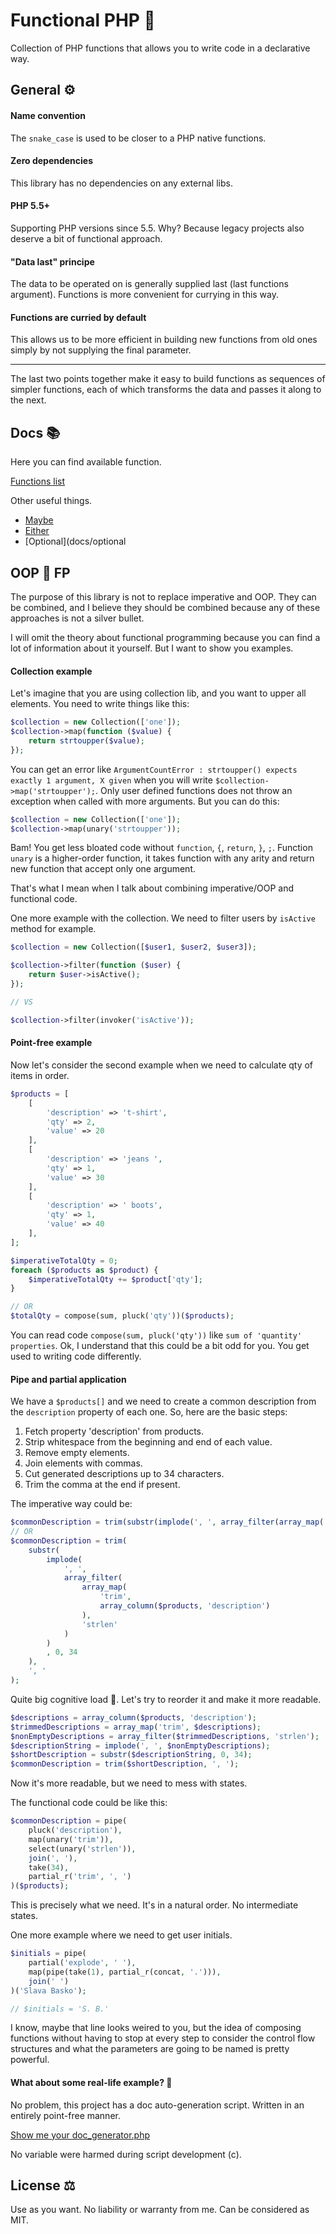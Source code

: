 # Functional PHP 🐘
Collection of PHP functions that allows you to write code in a declarative way.

## General ⚙️

#### Name convention
The `snake_case` is used to be closer to a PHP native functions.

#### Zero dependencies
This library has no dependencies on any external libs.

#### PHP 5.5+
Supporting PHP versions since 5.5. Why? Because legacy projects also deserve a bit of functional approach.

#### "Data last" principe
The data to be operated on is generally supplied last (last functions argument).
Functions is more convenient for currying in this way.

#### Functions are curried by default
This allows us to be more efficient in building new functions from old ones simply by not supplying the final parameter.

---
The last two points together make it easy to build functions as sequences of simpler functions,
each of which transforms the data and passes it along to the next.

## Docs 📚
Here you can find available function.

[Functions list](docs/functions.md)

Other useful things.
* [Maybe](docs/maybe.md)
* [Either](docs/either.md)
* [Optional](docs/optional

## OOP 🤝 FP
The purpose of this library is not to replace imperative and OOP. They can be combined, and I believe
they should be combined because any of these approaches is not a silver bullet.

I will omit the theory about functional programming because you can find a lot of information about it yourself.
But I want to show you examples.

#### Collection example
Let's imagine that you are using collection lib, and you want to upper all elements.
You need to write things like this:
```php
$collection = new Collection(['one']);
$collection->map(function ($value) {
    return strtoupper($value);
});
```
You can get an error like `ArgumentCountError : strtoupper() expects exactly 1 argument, X given` 
when you will write `$collection->map('strtoupper');`.
Only user defined functions does not throw an exception when called with more arguments. But you can do this:
```php
$collection = new Collection(['one']);
$collection->map(unary('strtoupper'));
```
Bam! You get less bloated code without `function`, `{`, `return`, `}`, `;`. Function `unary` is a higher-order function, 
it takes function with any arity and return new function that accept only one argument.

That's what I mean when I talk about combining imperative/OOP and functional code.

One more example with the collection. We need to filter users by `isActive` method for example.
```php
$collection = new Collection([$user1, $user2, $user3]);

$collection->filter(function ($user) {
    return $user->isActive();
});

// VS

$collection->filter(invoker('isActive'));
```

#### Point-free example
Now let's consider the second example when we need to calculate qty of items in order.
```php
$products = [
    [
        'description' => 't-shirt',
        'qty' => 2,
        'value' => 20
    ],
    [
        'description' => 'jeans ',
        'qty' => 1,
        'value' => 30
    ],
    [
        'description' => ' boots',
        'qty' => 1,
        'value' => 40
    ],
];

$imperativeTotalQty = 0;
foreach ($products as $product) {
    $imperativeTotalQty += $product['qty'];
}

// OR
$totalQty = compose(sum, pluck('qty'))($products);
```

You can read code `compose(sum, pluck('qty'))` like `sum of 'quantity' properties`.
Ok, I understand that this could be a bit odd for you. You get used to writing code differently.

#### Pipe and partial application
We have a `$products[]` and we need to create a common description from the `description` property of each one.
So, here are the basic steps:
1. Fetch property 'description' from products.
2. Strip whitespace from the beginning and end of each value.
3. Remove empty elements.
4. Join elements with commas.
5. Cut generated descriptions up to 34 characters.
6. Trim the comma at the end if present.

The imperative way could be:
```php
$commonDescription = trim(substr(implode(', ', array_filter(array_map('trim', array_column($products, 'description')), 'strlen')), 0, 34), ', ');
// OR
$commonDescription = trim(
    substr(
        implode(
            ', ', 
            array_filter(
                array_map(
                    'trim', 
                    array_column($products, 'description')
                ), 
                'strlen'
            )
        )
        , 0, 34
    ),
    ', '
);
```
Quite big cognitive load 🤯. Let's try to reorder it and make it more readable.
```php
$descriptions = array_column($products, 'description');
$trimmedDescriptions = array_map('trim', $descriptions);
$nonEmptyDescriptions = array_filter($trimmedDescriptions, 'strlen');
$descriptionString = implode(', ', $nonEmptyDescriptions);
$shortDescription = substr($descriptionString, 0, 34);
$commonDescription = trim($shortDescription, ', ');
```
Now it's more readable, but we need to mess with states.

The functional code could be like this:
```php
$commonDescription = pipe(
    pluck('description'),
    map(unary('trim')),
    select(unary('strlen')),
    join(', '),
    take(34),
    partial_r('trim', ', ')
)($products);
```
This is precisely what we need. It's in a natural order. No intermediate states.

One more example where we need to get user initials.
```php
$initials = pipe(
    partial('explode', ' '),
    map(pipe(take(1), partial_r(concat, '.'))),
    join(' ')
)('Slava Basko');

// $initials = 'S. B.'
```
I know, maybe that line looks weired to you, but the idea of composing functions without having to stop at every step 
to consider the control flow structures and what the parameters are going to be named is pretty powerful.

#### What about some real-life example? 🤔
No problem, this project has a doc auto-generation script.
Written in an entirely point-free manner.

[Show me your doc_generator.php](internal/doc_generator.php)

No variable were harmed during script development (c).

## License ⚖️
Use as you want. No liability or warranty from me. Can be considered as MIT.